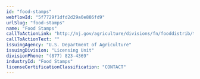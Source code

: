 ```yaml
---
id: "food-stamps"
webflowId: "5f7729f1dfd2d29a0e886fd9"
urlSlug: "food-stamps"
name: "Food Stamps"
callToActionLink: "http://nj.gov/agriculture/divisions/fn/fooddistrib/tefap.html"
callToActionText: ""
issuingAgency: "U.S. Department of Agriculture"
issuingDivision: "Licensing Unit"
divisionPhone: "(877) 823-4369"
industryId: "Food Stamps"
licenseCertificationClassification: "CONTACT"
---
```

